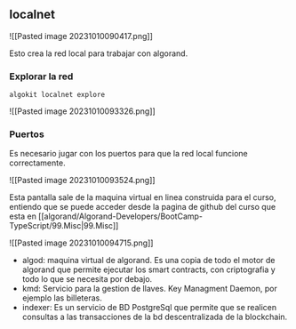 ## localnet

![[Pasted image 20231010090417.png]]

Esto crea la red local para trabajar con algorand. 

### Explorar la red

```
algokit localnet explore
```

![[Pasted image 20231010093326.png]]

### Puertos

Es necesario jugar con los puertos para que la red local funcione correctamente.

![[Pasted image 20231010093524.png]]

Esta pantalla sale de la maquina virtual en linea construida para el curso, entiendo que se puede acceder desde la pagina de github del curso que esta en [[algorand/Algorand-Developers/BootCamp-TypeScript/99.Misc|99.Misc]]

![[Pasted image 20231010094715.png]]

* algod: maquina virtual de algorand. Es una copia de todo el motor de algorand que permite ejecutar los smart contracts, con criptografia y todo lo que se necesita por debajo.
* kmd: Servicio para la gestion de llaves. Key Managment Daemon, por ejemplo las billeteras.
* indexer: Es un servicio de BD PostgreSql que permite que se realicen consultas a las transacciones de la bd descentralizada de la blockchain.



